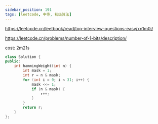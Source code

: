 ```yaml
---
sidebar_position: 191
tags: [leetcode, 中等, 初级算法]
---
```


https://leetcode.cn/leetbook/read/top-interview-questions-easy/xn1m0i/

https://leetcode.cn/problems/number-of-1-bits/description/

cost: 2m21s

```cpp
class Solution {
public:
    int hammingWeight(int n) {
        int mask = 1;
        int r = n & mask;
        for (int i = 0; i < 31; i++) {
            mask <<= 1;
            if (n & mask) {
                r++;
            }
        }
        return r;
    }
};
```
